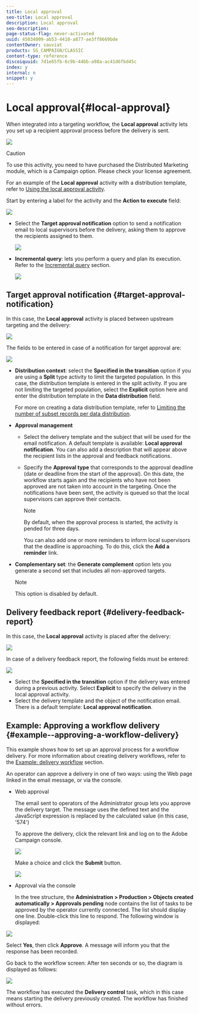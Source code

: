 ```yaml
---
title: Local approval
seo-title: Local approval
description: Local approval
seo-description: 
page-status-flag: never-activated
uuid: 45034009-ab53-4410-a877-ae3ff8669bde
contentOwner: sauviat
products: SG_CAMPAIGN/CLASSIC
content-type: reference
discoiquuid: 7d1e65fb-6c9b-44bb-a98a-ac41d6fbd45c
index: y
internal: n
snippet: y
---
```


# Local approval{#local-approval}

When integrated into a targeting workflow, the **Local approval** activity lets you set up a recipient approval process before the delivery is sent. 

![](assets/local_validation_0.png)

>[!CAUTION]
>
>To use this activity, you need to have purchased the Distributed Marketing module, which is a Campaign option. Please check your license agreement.

For an example of the **Local approval** activity with a distribution template, refer to [Using the local approval activity](../../workflow/using/using-the-local-approval-activity.md).

Start by entering a label for the activity and the **Action to execute** field:

![](assets/local_validation_1.png)

* Select the **Target approval notification** option to send a notification email to local supervisors before the delivery, asking them to approve the recipients assigned to them.

  ![](assets/local_validation_intro_2.png)

* **Incremental query**: lets you perform a query and plan its execution. Refer to the [Incremental query](../../workflow/using/incremental-query.md) section. 

  ![](assets/local_validation_intro_3.png)

## Target approval notification {#target-approval-notification}

In this case, the **Local approval** activity is placed between upstream targeting and the delivery: 

![](assets/local_validation_2.png)

The fields to be entered in case of a notification for target approval are:

![](assets/local_validation_3.png)

* **Distribution context**: select the **Specified in the transition** option if you are using a **Split** type activity to limit the targeted population. In this case, the distribution template is entered in the split activity. If you are not limiting the targeted population, select the **Explicit** option here and enter the distribution template in the **Data distribution** field.

  For more on creating a data distribution template, refer to [Limiting the number of subset records per data distribution](../../workflow/using/local-approval.md#limiting-the-number-of-subset-records-per-data-distribution).

* **Approval management**

    * Select the delivery template and the subject that will be used for the email notification. A default template is available: **Local approval notification**. You can also add a description that will appear above the recipient lists in the approval and feedback notifications.
    * Specify the **Approval type** that corresponds to the approval deadline (date or deadline from the start of the approval). On this date, the workflow starts again and the recipients who have not been approved are not taken into account in the targeting. Once the notifications have been sent, the activity is queued so that the local supervisors can approve their contacts.

      >[!NOTE]
      >
      >By default, when the approval process is started, the activity is pended for three days.

      You can also add one or more reminders to inform local supervisors that the deadline is approaching. To do this, click the **Add a reminder** link.

* **Complementary set**: the **Generate complement** option lets you generate a second set that includes all non-approved targets.

  >[!NOTE]
  >
  >This option is disabled by default.

## Delivery feedback report {#delivery-feedback-report}

In this case, the **Local approval** activity is placed after the delivery: 

![](assets/local_validation_4.png)

In case of a delivery feedback report, the following fields must be entered:

![](assets/local_validation_workflow_4.png)

* Select the **Specified in the transition** option if the delivery was entered during a previous activity. Select **Explicit** to specify the delivery in the local approval activity.
* Select the delivery template and the object of the notification email. There is a default template: **Local approval notification**.

## Example: Approving a workflow delivery {#example--approving-a-workflow-delivery}

This example shows how to set up an approval process for a workflow delivery. For more information about creating delivery workflows, refer to the [Example: delivery workflow](../../workflow/using/local-approval.md#example--delivery-workflow) section.

An operator can approve a delivery in one of two ways: using the Web page linked in the email message, or via the console.

* Web approval

  The email sent to operators of the Administrator group lets you approve the delivery target. The message uses the defined text and the JavaScript expression is replaced by the calculated value (in this case, '574')

  To approve the delivery, click the relevant link and log on to the Adobe Campaign console.

  ![](assets/new-workflow-valid-webaccess.png)

  Make a choice and click the **Submit** button.

  ![](assets/new-workflow-valid-webaccess-confirm.png)

* Approval via the console

  In the tree structure, the **Administration > Production > Objects created automatically > Approvals pending** node contains the list of tasks to be approved by the operator currently connected. The list should display one line. Double-click this line to respond. The following window is displayed:

![](assets/new-workflow-7.png)

Select **Yes**, then click **Approve**. A message will inform you that the response has been recorded.

Go back to the workflow screen: After ten seconds or so, the diagram is displayed as follows:

![](assets/new-workflow-8.png)

The workflow has executed the **Delivery control** task, which in this case means starting the delivery previously created. The workflow has finished without errors.
